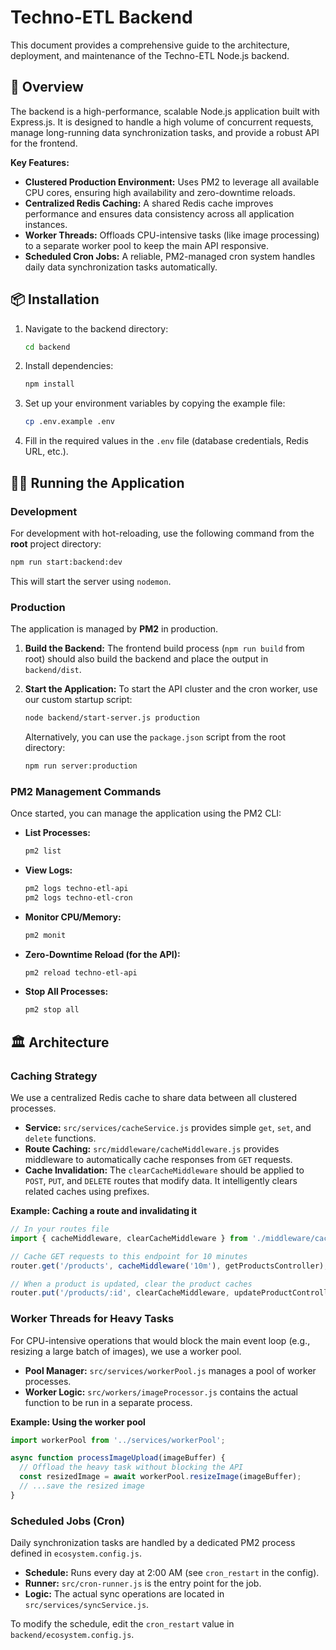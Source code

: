 # Techno-ETL Backend

This document provides a comprehensive guide to the architecture, deployment, and maintenance of the Techno-ETL Node.js backend.

## 🚀 Overview

The backend is a high-performance, scalable Node.js application built with Express.js. It is designed to handle a high volume of concurrent requests, manage long-running data synchronization tasks, and provide a robust API for the frontend.

**Key Features:**
- **Clustered Production Environment:** Uses PM2 to leverage all available CPU cores, ensuring high availability and zero-downtime reloads.
- **Centralized Redis Caching:** A shared Redis cache improves performance and ensures data consistency across all application instances.
- **Worker Threads:** Offloads CPU-intensive tasks (like image processing) to a separate worker pool to keep the main API responsive.
- **Scheduled Cron Jobs:** A reliable, PM2-managed cron system handles daily data synchronization tasks automatically.

## 📦 Installation

1.  Navigate to the backend directory:
    ```bash
    cd backend
    ```
2.  Install dependencies:
    ```bash
    npm install
    ```
3.  Set up your environment variables by copying the example file:
    ```bash
    cp .env.example .env
    ```
4.  Fill in the required values in the `.env` file (database credentials, Redis URL, etc.).

## 🏃‍♂️ Running the Application

### Development

For development with hot-reloading, use the following command from the **root** project directory:
```bash
npm run start:backend:dev
```

This will start the server using `nodemon`.

### Production

The application is managed by **PM2** in production.

1.  **Build the Backend:**
    The frontend build process (`npm run build` from root) should also build the backend and place the output in `backend/dist`.

2.  **Start the Application:**
    To start the API cluster and the cron worker, use our custom startup script:
    ```bash
    node backend/start-server.js production
    ```
    Alternatively, you can use the `package.json` script from the root directory:
    ```bash
    npm run server:production
    ```

### PM2 Management Commands

Once started, you can manage the application using the PM2 CLI:

- **List Processes:**
  ```bash
  pm2 list
  ```
- **View Logs:**
  ```bash
  pm2 logs techno-etl-api
  pm2 logs techno-etl-cron
  ```
- **Monitor CPU/Memory:**
  ```bash
  pm2 monit
  ```
- **Zero-Downtime Reload (for the API):**
  ```bash
  pm2 reload techno-etl-api
  ```
- **Stop All Processes:**
  ```bash
  pm2 stop all
  ```

## 🏛️ Architecture

### Caching Strategy

We use a centralized Redis cache to share data between all clustered processes.

- **Service:** `src/services/cacheService.js` provides simple `get`, `set`, and `delete` functions.
- **Route Caching:** `src/middleware/cacheMiddleware.js` provides middleware to automatically cache responses from `GET` requests.
- **Cache Invalidation:** The `clearCacheMiddleware` should be applied to `POST`, `PUT`, and `DELETE` routes that modify data. It intelligently clears related caches using prefixes.

**Example: Caching a route and invalidating it**
```javascript
// In your routes file
import { cacheMiddleware, clearCacheMiddleware } from './middleware/cacheMiddleware.js';

// Cache GET requests to this endpoint for 10 minutes
router.get('/products', cacheMiddleware('10m'), getProductsController);

// When a product is updated, clear the product caches
router.put('/products/:id', clearCacheMiddleware, updateProductController);
```

### Worker Threads for Heavy Tasks

For CPU-intensive operations that would block the main event loop (e.g., resizing a large batch of images), we use a worker pool.

- **Pool Manager:** `src/services/workerPool.js` manages a pool of worker processes.
- **Worker Logic:** `src/workers/imageProcessor.js` contains the actual function to be run in a separate process.

**Example: Using the worker pool**
```javascript
import workerPool from '../services/workerPool';

async function processImageUpload(imageBuffer) {
  // Offload the heavy task without blocking the API
  const resizedImage = await workerPool.resizeImage(imageBuffer);
  // ...save the resized image
}
```

### Scheduled Jobs (Cron)

Daily synchronization tasks are handled by a dedicated PM2 process defined in `ecosystem.config.js`.

- **Schedule:** Runs every day at 2:00 AM (see `cron_restart` in the config).
- **Runner:** `src/cron-runner.js` is the entry point for the job.
- **Logic:** The actual sync operations are located in `src/services/syncService.js`.

To modify the schedule, edit the `cron_restart` value in `backend/ecosystem.config.js`.